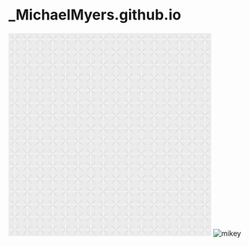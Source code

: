 # _MichaelMyers.github.io
![](https://raw.githubusercontent.com/1985-Michael/_MichaelMyers.github.io/master/criss-cross.png)
![mikey](https://user-images.githubusercontent.com/58536265/71028460-28e40d80-20c2-11ea-818b-b617f8d7f577.JPG)
